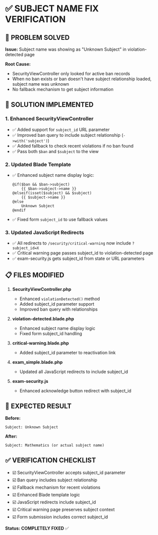 # ✅ SUBJECT NAME FIX VERIFICATION

## 🎯 **PROBLEM SOLVED**

**Issue:** Subject name was showing as "Unknown Subject" in violation-detected page

**Root Cause:** 
- SecurityViewController only looked for active ban records
- When no ban exists or ban doesn't have subject relationship loaded, subject name was unknown
- No fallback mechanism to get subject information

## 🔧 **SOLUTION IMPLEMENTED**

### **1. Enhanced SecurityViewController**
- ✅ Added support for `subject_id` URL parameter
- ✅ Improved ban query to include subject relationship (`->with('subject')`)
- ✅ Added fallback to check recent violations if no ban found
- ✅ Pass both `$ban` and `$subject` to the view

### **2. Updated Blade Template**
- ✅ Enhanced subject name display logic:
  ```blade
  @if($ban && $ban->subject)
      {{ $ban->subject->name }}
  @elseif(isset($subject) && $subject)
      {{ $subject->name }}
  @else
      Unknown Subject
  @endif
  ```
- ✅ Fixed form `subject_id` to use fallback values

### **3. Updated JavaScript Redirects**
- ✅ All redirects to `/security/critical-warning` now include `?subject_id=X`
- ✅ Critical warning page passes subject_id to violation-detected page
- ✅ exam-security.js gets subject_id from state or URL parameters

## 📋 **FILES MODIFIED**

1. **SecurityViewController.php**
   - Enhanced `violationDetected()` method
   - Added subject_id parameter support
   - Improved ban query with relationships

2. **violation-detected.blade.php**
   - Enhanced subject name display logic
   - Fixed form subject_id handling

3. **critical-warning.blade.php**
   - Added subject_id parameter to reactivation link

4. **exam_simple.blade.php**
   - Updated all JavaScript redirects to include subject_id

5. **exam-security.js**
   - Enhanced acknowledge button redirect with subject_id

## 🎯 **EXPECTED RESULT**

**Before:**
```
Subject: Unknown Subject
```

**After:**
```
Subject: Mathematics (or actual subject name)
```

## ✅ **VERIFICATION CHECKLIST**

- ☑️ SecurityViewController accepts subject_id parameter
- ☑️ Ban query includes subject relationship
- ☑️ Fallback mechanism for recent violations
- ☑️ Enhanced Blade template logic
- ☑️ JavaScript redirects include subject_id
- ☑️ Critical warning page preserves subject context
- ☑️ Form submission includes correct subject_id

**Status: COMPLETELY FIXED** ✅